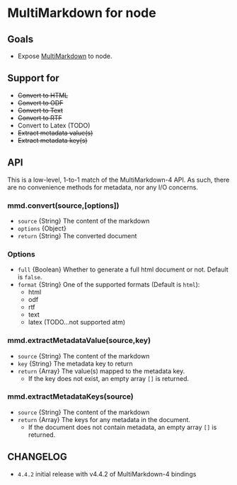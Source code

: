 # MultiMarkdown for node


## Goals

* Expose [MultiMarkdown](https://github.com/fletcher/MultiMarkdown-4) to node.

## Support for

* ~~Convert to HTML~~
* ~~Convert to ODF~~
* ~~Convert to Text~~
* ~~Convert to RTF~~
* Convert to Latex (TODO)
* ~~Extract metadata value(s)~~
* ~~Extract metadata key(s)~~



## API

This is a low-level, 1-to-1 match of the MultiMarkdown-4 API.
As such, there are no convenience methods for metadata, nor any
I/O concerns.

### mmd.convert(source,[options])

* `source` {String} The content of the markdown
* `options` {Object}
* `return` {String} The converted document

### Options

* `full` {Boolean} Whether to generate a full html document or not. Default is `false`.
* `format` {String} One of the supported formats (Default is `html`):
    * html
    * odf
    * rtf
    * text
    * latex (TODO...not supported atm)

### mmd.extractMetadataValue(source,key)

* `source` {String} The content of the markdown
* `key` {String} The metadata key to return
* `return` {Array} The value(s) mapped to the metadata key.
    * If the key does not exist, an empty array `[]` is returned.

### mmd.extractMetadataKeys(source)

* `source` {String} The content of the markdown
* `return` {Array} The keys for any metadata in the document.
    * If the document does not contain metadata, an empty array `[]` is returned.

## CHANGELOG

* `4.4.2` initial release with v4.4.2 of MultiMarkdown-4 bindings
